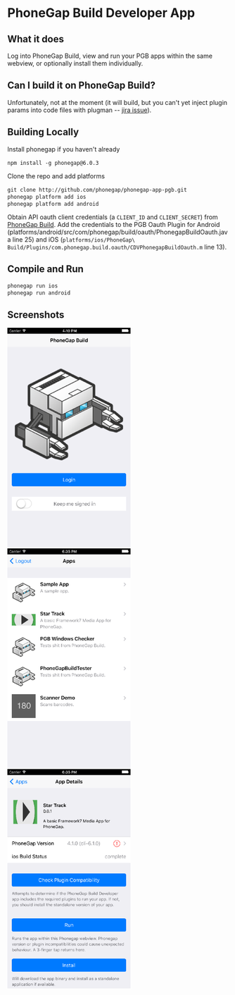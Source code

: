 # PhoneGap Build Developer App


## What it does

Log into PhoneGap Build, view and run your PGB apps within the same webview, or optionally install them individually.

## Can I build it on PhoneGap Build?

Unfortunately, not at the moment (it will build, but you can't yet inject plugin params into code files with plugman -- [jira issue](https://issues.apache.org/jira/browse/CB-11859)).

## Building Locally

Install phonegap if you haven't already

    npm install -g phonegap@6.0.3

Clone the repo and add platforms

    git clone http://github.com/phonegap/phonegap-app-pgb.git
    phonegap platform add ios
    phonegap platform add android

Obtain API oauth client credentials (a `CLIENT_ID` and `CLIENT_SECRET`) from [PhoneGap Build](https://build.phonegap.com/people/edit). Add the credentials to the PGB Oauth Plugin for Android (platforms/android/src/com/phonegap/build/oauth/PhonegapBuildOauth.java line 25) and iOS (`platforms/ios/PhoneGap\ Build/Plugins/com.phonegap.build.oauth/CDVPhonegapBuildOauth.m` line 13).

## Compile and Run

    phonegap run ios
    phonegap run android

## Screenshots

<img src="screenshots/login.png" width=280 />
<img src="screenshots/apps.png" width=280 />
<img src="screenshots/detail.png" width=280 />
    
